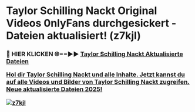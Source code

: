 # Taylor Schilling Nackt Original Videos 0nlyFans durchgesickert - Dateien aktualisiert! (z7kjl)

<h3>🔴 HIER KLICKEN 🌐==►► <a href="https://tinyurl.com/h6vf6nb8" rel="nofollow">Taylor Schilling Nackt Aktualisierte Dateien

Hol dir Taylor Schilling Nackt und alle Inhalte. Jetzt kannst du auf alle Videos und Bilder von Taylor Schilling Nackt zugreifen. Neue aktualisierte Dateien 2025!

[![z7kjl](https://i.imgur.com/sD4kR3V.gif)](https://tinyurl.com/h6vf6nb8)
